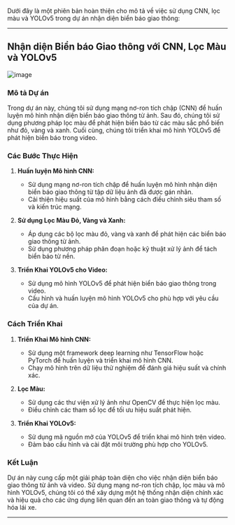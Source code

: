 Dưới đây là một phiên bản hoàn thiện cho mô tả về việc sử dụng CNN, lọc màu và YOLOv5 trong dự án nhận diện biển báo giao thông:

---

## Nhận diện Biển báo Giao thông với CNN, Lọc Màu và YOLOv5

![image](https://github.com/PVL-Linh/Traffic_Sign_Recognition_NhanDienBienBaoGiaoThong/assets/136146829/5d558b04-06ac-49f1-a098-90a0f855c83b)

### Mô tả Dự án

Trong dự án này, chúng tôi sử dụng mạng nơ-ron tích chập (CNN) để huấn luyện mô hình nhận diện biển báo giao thông từ ảnh. Sau đó, chúng tôi sử dụng phương pháp lọc màu để phát hiện biển báo từ các màu sắc phổ biến như đỏ, vàng và xanh. Cuối cùng, chúng tôi triển khai mô hình YOLOv5 để phát hiện biển báo trong video.

### Các Bước Thực Hiện

1. **Huấn luyện Mô hình CNN:**
   - Sử dụng mạng nơ-ron tích chập để huấn luyện mô hình nhận diện biển báo giao thông từ tập dữ liệu ảnh đã được gán nhãn.
   - Cải thiện hiệu suất của mô hình bằng cách điều chỉnh siêu tham số và kiến trúc mạng.

2. **Sử dụng Lọc Màu Đỏ, Vàng và Xanh:**
   - Áp dụng các bộ lọc màu đỏ, vàng và xanh để phát hiện các biển báo giao thông từ ảnh.
   - Sử dụng phương pháp phân đoạn hoặc kỹ thuật xử lý ảnh để tách biển báo từ nền.

3. **Triển Khai YOLOv5 cho Video:**
   - Sử dụng mô hình YOLOv5 để phát hiện biển báo giao thông trong video.
   - Cấu hình và huấn luyện mô hình YOLOv5 cho phù hợp với yêu cầu của dự án.

### Cách Triển Khai

1. **Triển Khai Mô hình CNN:**
   - Sử dụng một framework deep learning như TensorFlow hoặc PyTorch để huấn luyện và triển khai mô hình CNN.
   - Chạy mô hình trên dữ liệu thử nghiệm để đánh giá hiệu suất và chính xác.

2. **Lọc Màu:**
   - Sử dụng các thư viện xử lý ảnh như OpenCV để thực hiện lọc màu.
   - Điều chỉnh các tham số lọc để tối ưu hiệu suất phát hiện.

3. **Triển Khai YOLOv5:**
   - Sử dụng mã nguồn mở của YOLOv5 để triển khai mô hình trên video.
   - Đảm bảo cấu hình và cài đặt môi trường phù hợp cho YOLOv5.

### Kết Luận

Dự án này cung cấp một giải pháp toàn diện cho việc nhận diện biển báo giao thông từ ảnh và video. Sử dụng mạng nơ-ron tích chập, lọc màu và mô hình YOLOv5, chúng tôi có thể xây dựng một hệ thống nhận diện chính xác và hiệu quả cho các ứng dụng liên quan đến an toàn giao thông và tự động hóa lái xe.

--- 
